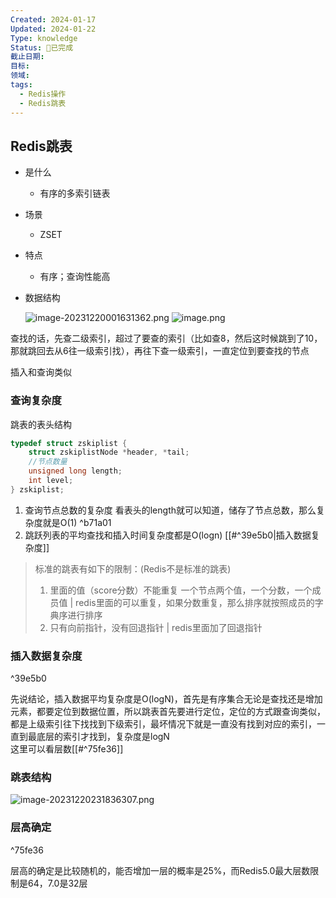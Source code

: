 ```yaml
---
Created: 2024-01-17
Updated: 2024-01-22
Type: knowledge
Status: 🎃已完成
截止日期: 
目标: 
领域: 
tags:
  - Redis操作
  - Redis跳表
---
```



## Redis跳表

 - 是什么
   	- 有序的多索引链表
 - 场景
   	- ZSET
 - 特点
    - 有序；查询性能高
 - 数据结构
   	
    ![image-20231220001631362.png](https://obsidian-pic-1317906728.cos.ap-nanjing.myqcloud.com/obsidian/image-20231220001631362.png)
![image.png](https://obsidian-pic-1317906728.cos.ap-nanjing.myqcloud.com/obsidian/20240122230212.png)


查找的话，先查二级索引，超过了要查的索引（比如查8，然后这时候跳到了10，那就跳回去从6往一级索引找），再往下查一级索引，一直定位到要查找的节点

插入和查询类似
### 查询复杂度
跳表的表头结构
```C
typedef struct zskiplist {
    struct zskiplistNode *header, *tail;
    //节点数量
    unsigned long length;
    int level;
} zskiplist;
```
1. 查询节点总数的复杂度
	 看表头的length就可以知道，储存了节点总数，那么复杂度就是O(1) ^b71a01
2. 跳跃列表的平均查找和插入时间复杂度都是O(logn) [[#^39e5b0|插入数据复杂度]]



> 标准的跳表有如下的限制：(Redis不是标准的跳表)
>
> 1. 里面的值（score分数）不能重复  一个节点两个值，一个分数，一个成员值  | redis里面的可以重复，如果分数重复，那么排序就按照成员的字典序进行排序
> 2. 只有向前指针，没有回退指针 | redis里面加了回退指针

### 插入数据复杂度

^39e5b0

先说结论，插入数据平均复杂度是O(logN)，首先是有序集合无论是查找还是增加元素，都要定位到数据位置，所以跳表首先要进行定位，定位的方式跟查询类似，都是上级索引往下找找到下级索引，最坏情况下就是一直没有找到对应的索引，一直到最底层的索引才找到，复杂度是logN  
	这里可以看层数[[#^75fe36]]

### 跳表结构
![image-20231220231836307.png](https://obsidian-pic-1317906728.cos.ap-nanjing.myqcloud.com/obsidian/image-20231220231836307.png)

### 层高确定

^75fe36

 层高的确定是比较随机的，能否增加一层的概率是25%，而Redis5.0最大层数限制是64，7.0是32层
 